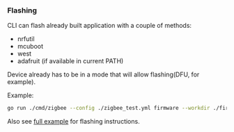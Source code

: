 ### Flashing
CLI can flash already built application with a couple of methods:
- nrfutil
- mcuboot
- west
- adafruit (if available in current PATH)

Device already has to be in a mode that will allow flashing(DFU, for example).

Example:
```sh
go run ./cmd/zigbee --config ./zigbee_test.yml firmware --workdir ./firmware flash
```

Also see [full example](index.md#full-example) for flashing instructions.
